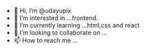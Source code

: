 - 👋 Hi, I’m @udayupix
- 👀 I’m interested in ...frontend.
- 🌱 I’m currently learning ...html,css and react
- 💞️ I’m looking to collaborate on ...
- 📫 How to reach me ...

<!---
udayupix/udayupix is a ✨ special ✨ repository because its `README.md` (this file) appears on your GitHub profile.
You can click the Preview link to take a look at your changes.
--->
